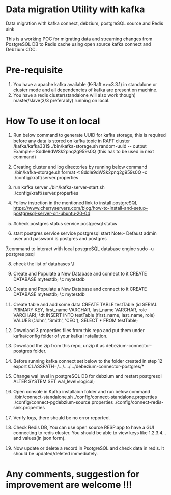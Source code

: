 # Data migration Utility with kafka 
Data migration with kafka connect, debzium, postgreSQL source and Redis sink

This is a working POC for migrating data and streaming changes from PostgreSQL DB to Redis cache using open source kafka connect and Debzium CDC.

# Pre-requisite
1. You have a apache kafka available (K-Raft v>=3.3.1) in standalone or cluster mode and all dependencies of kafka are present on machine.
2. You have a redis cluster(standalone will also work though) master/slave(3/3 preferably) running on local.

# How To use it on local
1. Run below command to generate UUID for kafka storage, this is required before any data is stored on kafka topic in RAFT cluster
      /kafka/kafka331$ ./bin/kafka-storage.sh random-uuid -- output Example:- 8ddle9dWSk2pnq2g959s0Q (this has to be used in next command)
2. Creating cluster and log directories by running below command
    ./bin/kafka-storage.sh format -t 8ddle9dWSk2pnq2g959s0Q -c ./config/kraft/server.properties

3. run kafka server
    ./bin/kafka-server-start.sh ./config/kraft/server.properties

4. Follow instrction in the mentioned link to install postgreSQL
      https://www.cherryservers.com/blog/how-to-install-and-setup-postgresql-server-on-ubuntu-20-04

5. #check postgres status
      service postgresql status

6. start postgres service
      service postgresql start
Note:- Defaust admin user and password is postgres and postgres

7.command to interact with local postgreSQL database engine
        sudo -u postgres psql

8. check the list of databases
        \l
        
9. Create and Populate a New Database and connect to it
        CREATE DATABASE mytestdb;
        \c mytestdb
        

9. Create and Populate a New Database and connect to it
      CREATE DATABASE mytestdb;
        \c mytestdb

10. Create table and add some data
        CREATE TABLE testTable (id SERIAL PRIMARY KEY, first_name VARCHAR, last_name VARCHAR, role VARCHAR);
        \dt
        INSERT INTO testTable (first_name, last_name, role) VALUES ('John', 'Smith', 'CEO');
        SELECT * FROM testTable;
 11. Downlaod 3 properties files from this repo and put them under kafka/config folder of your kafka installation.
 
 12. Downlaod the zip from this repo, unzip it as debezium-connector-postgres folder.
 
 13. Before running kafka connect set below to the folder created in step 12
          export CLASSPATH=/.../..../.../debezium-connector-postgres/*
          
 14. Change wal level in postgreSQL DB for debzium and restart postgresql
          ALTER SYSTEM SET wal_level=logical;
          
 15. Open console in Kafka installaion folder and run below command
          ./bin/connect-standalone.sh ./config/connect-standalone.properties ./config/connect-pgdebzium-source.properties ./config/connect-redis-sink.properties
          
 16. Verify logs, there should be no error reported.
 
 17. Check Redis DB, You can use open source RESP.app to have a GUI connecting to redis cluster. You should be able to view keys like 1.2.3.4... and values(in json form).
 
 18. Now update or delete a record in PsotgreSQL and check data in redis. It should be updated/deleted immediately.
 
 # Any comments, suggestion for improvement are welcome !!!
